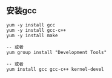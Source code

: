 <!--
author: wngn123
head: head.png
date: 2016-09-03
title: CentOS6 yum安装软件
tags: centos centos6 linux
category: Centos
status: publish
summary: CentOS6 yum安装软件
-->

## 安装gcc
```
yum -y install gcc
yum -y install gcc-c++
yum -y install make
```
```
-- 或者
yum group install "Development Tools"
 
-- 或者
yum install gcc gcc-c++ kernel-devel
```